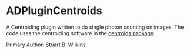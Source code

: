 # ADPluginCentroids

A Centroiding plugin written to do single photon counting on images. The code uses the centroiding
software in the [centroids package](https://github.com/NSLS-II/centroids/)

Primary Author:    Stuart B. WIlkins

